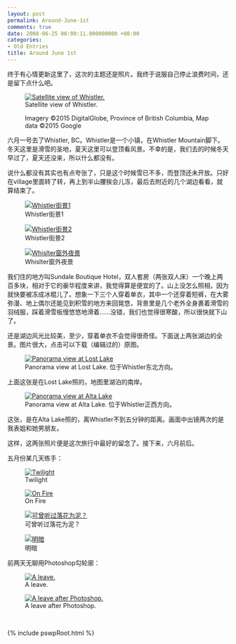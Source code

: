 ```yaml
---
layout: post
permalink: Around-June-1st
comments: true
date: 2008-06-25 06:09:11.000000000 +08:00
categories:
- Old Entries
title: Around June 1st
---
```

终于有心情更新这里了，这次的主题还是照片。我终于说服自己停止浪费时间，还是留下点什么吧。

<div class="imgDisplayS" style="max-width: 600px;" itemscope itemtype="http://schema.org/ImageGallery">
  <figure itemprop="associatedMedia" itemscope itemtype="http://schema.org/ImageObject">
    <a href="/assets/images/maps-whistler-1024x486.png" itemprop="contentUrl" data-size="1024x486" >
    <img src="/assets/images/maps-whistler-600x285.png" itemprop="thumbnail" alt="Satellite view of Whistler." />
    </a>
    <figcaption itemprop="caption description">Satellite view of Whistler.<br/><p class="tiny">Imagery ©2015 DigitalGlobe, Province of British Columbia, Map data ©2015 Google</p></figcaption>
  </figure>
</div>

六月一号去了Whistler, BC。Whistler是一个小镇，在Whistler Mountain脚下。冬天这里是滑雪的圣地，夏天这里可以登顶看风景。不幸的是，我们去的时候冬天早过了，夏天还没来，所以什么都没有。

<!--excerpt-->

说什么都没有其实也有点夸张了，只是这个时候雪已不多，而登顶还未开放。只好在village里面转了转，再上到半山腰挨会儿冻，最后去附近的几个湖边看看，就算结束了。

<div class="imgDisplay" style="clear: both;" itemscope itemtype="http://schema.org/ImageGallery">
  <figure itemprop="associatedMedia" itemscope itemtype="http://schema.org/ImageObject">
    <a href="/assets/old/06012008020-1024x768.jpg" itemprop="contentUrl" data-size="1024x768">
    <img src="/assets/old/06012008020-300x225.jpg" itemprop="thumbnail" alt="Whistler街景1" />
    </a>
    <figcaption itemprop="caption description">Whistler街景1</figcaption>
  </figure>
  <figure itemprop="associatedMedia" itemscope itemtype="http://schema.org/ImageObject">
    <a href="/assets/old/06012008021-1024x768.jpg" itemprop="contentUrl" data-size="1024x768">
    <img src="/assets/old/06012008021-300x225.jpg" itemprop="thumbnail" alt="Whistler街景2" />
    </a>
    <figcaption itemprop="caption description">Whistler街景2</figcaption>
  </figure>
  <figure itemprop="associatedMedia" itemscope itemtype="http://schema.org/ImageObject">
    <a href="/assets/old/DSC03204-1024x768.jpg" itemprop="contentUrl" data-size="1024x768">
    <img src="/assets/old/DSC03204-300x225.jpg" itemprop="thumbnail" alt="Whislter窗外夜景" />
    </a>
    <figcaption itemprop="caption description">Whislter窗外夜景</figcaption>
  </figure>
</div>

我们住的地方叫Sundale Boutique Hotel，双人套房（两张双人床）一个晚上两百多块，相对于它的豪华程度来讲，我觉得算是便宜的了。山上没怎么照相，因为就快要被冻成冰棍儿了。想象一下三个人穿着单衣，其中一个还穿着短裤，在大雾弥漫、地上偶尔还能见到积雪的地方来回晃悠，背景里是几个老外全身裹着滑雪的羽绒服，踩着滑雪板慢悠悠地滑着……没错，我们也觉得很寒酸，所以很快就下山了。

还是湖边风光比较美，至少，穿着单衣不会觉得很奇怪。下面送上两张湖边的全景。图片很大，点击可以下载（编辑过的）原图。

<div class="imgDisplayS" style="max-width: 600px;" itemscope itemtype="http://schema.org/ImageGallery">
  <figure itemprop="associatedMedia" itemscope itemtype="http://schema.org/ImageObject">
    <a href="/assets/old/LostLakeCorrected-1600x570.jpg" itemprop="contentUrl" data-size="1600x570" >
    <img src="/assets/old/LostLakeCorrected-600x214.jpg" itemprop="thumbnail" alt="Panorama view at Lost Lake" />
    </a>
    <figcaption itemprop="caption description">Panorama view at Lost Lake. 位于Whistler东北方向。</figcaption>
  </figure>
</div>

上面这张是在Lost Lake照的，地图里湖泊的南岸。

<div class="imgDisplayS" style="max-width: 600px;" itemscope itemtype="http://schema.org/ImageGallery">
  <figure itemprop="associatedMedia" itemscope itemtype="http://schema.org/ImageObject">
    <a href="/assets/old/AltaLakeCorrected-1600x694.jpg" itemprop="contentUrl" data-size="1600x694" >
    <img src="/assets/old/AltaLakeCorrected-600x260.jpg" itemprop="thumbnail" alt="Panorama view at Alta Lake" />
    </a>
    <figcaption itemprop="caption description">Panorama view at Alta Lake. 位于Whistler正西方向。</figcaption>
  </figure>
</div>

这张，是在Alta Lake照的，离Whistler不到五分钟的距离。画面中出镜两次的是我表姐和她男朋友。

这样，这两张照片便是这次旅行中最好的留念了。接下来，六月前后。

五月份某几天练手：

<div class="imgDisplay" style="clear: both;" itemscope itemtype="http://schema.org/ImageGallery">
  <figure itemprop="associatedMedia" itemscope itemtype="http://schema.org/ImageObject">
    <a href="/assets/old/DSC03040-1024x768.jpg" itemprop="contentUrl" data-size="1024x768">
    <img src="/assets/old/DSC03040-300x225.jpg" itemprop="thumbnail" alt="Twilight" />
    </a>
    <figcaption itemprop="caption description">Twilight</figcaption>
  </figure>
  <figure itemprop="associatedMedia" itemscope itemtype="http://schema.org/ImageObject">
    <a href="/assets/old/DSC03057-576x768.jpg" itemprop="contentUrl" data-size="576x768">
    <img src="/assets/old/DSC03057-300x400.jpg" itemprop="thumbnail" alt="On Fire" />
    </a>
    <figcaption itemprop="caption description">On Fire</figcaption>
  </figure>
  <figure itemprop="associatedMedia" itemscope itemtype="http://schema.org/ImageObject">
    <a href="/assets/old/DSC03077-1024x768.jpg" itemprop="contentUrl" data-size="1024x768">
    <img src="/assets/old/DSC03077-300x225.jpg" itemprop="thumbnail" alt="可曾听过落花为泥？" />
    </a>
    <figcaption itemprop="caption description">可曾听过落花为泥？</figcaption>
  </figure>
  <figure itemprop="associatedMedia" itemscope itemtype="http://schema.org/ImageObject">
    <a href="/assets/old/DSC03096-1024x768.jpg" itemprop="contentUrl" data-size="1024x768">
    <img src="/assets/old/DSC03096-300x225.jpg" itemprop="thumbnail" alt="明暗" />
    </a>
    <figcaption itemprop="caption description">明暗</figcaption>
  </figure>
</div>

前两天无聊用Photoshop勾轮廓：

<div class="imgDisplay" style="clear: both;" itemscope itemtype="http://schema.org/ImageGallery">
  <figure itemprop="associatedMedia" itemscope itemtype="http://schema.org/ImageObject">
    <a href="/assets/old/DSC03313-576x768.jpg" itemprop="contentUrl" data-size="576x768">
    <img src="/assets/old/DSC03313-300x400.jpg" itemprop="thumbnail" alt="A leave." />
    </a>
    <figcaption itemprop="caption description">A leave.</figcaption>
  </figure>
  <figure itemprop="associatedMedia" itemscope itemtype="http://schema.org/ImageObject">
    <a href="/assets/old/DSC03313-abstract-576x768.jpg" itemprop="contentUrl" data-size="576x768">
    <img src="/assets/old/DSC03313-abstract-300x400.jpg" itemprop="thumbnail" alt="A leave after Photoshop." />
    </a>
    <figcaption itemprop="caption description">A leave after Photoshop.</figcaption>
  </figure>
</div>
<p class="tiny">&nbsp;</p>

{% include pswpRoot.html %}
